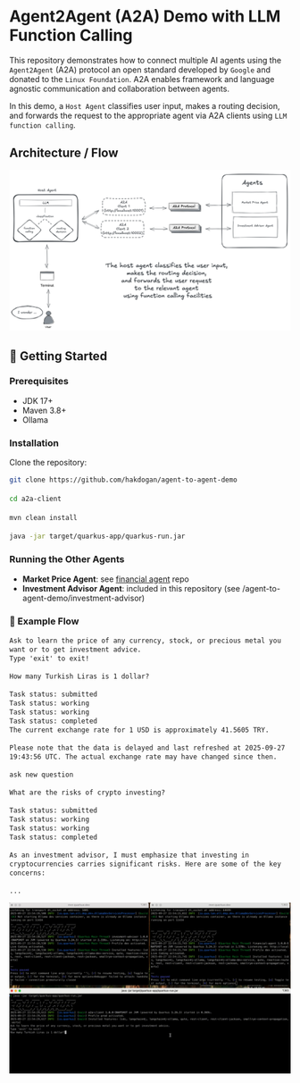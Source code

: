 # Agent2Agent (A2A) Demo with LLM Function Calling

This repository demonstrates how to connect multiple AI agents using the `Agent2Agent` (A2A) protocol an open standard developed by `Google` and donated to the `Linux Foundation`. A2A enables framework and language agnostic communication and collaboration between agents.

In this demo, a `Host Agent` classifies user input, makes a routing decision, and forwards the request to the appropriate agent via A2A clients using `LLM function calling`.

## Architecture / Flow
![](images/diagram.png)

## 🚀 Getting Started

### Prerequisites
* JDK 17+
* Maven 3.8+
* Ollama

### Installation

Clone the repository:

```bash
git clone https://github.com/hakdogan/agent-to-agent-demo

cd a2a-client

mvn clean install

java -jar target/quarkus-app/quarkus-run.jar
```

### Running the Other Agents

* **Market Price Agent**: see [financial agent](https://github.com/hakdogan/financial-agent) repo
* **Investment Advisor Agent**: included in this repository (see /agent-to-agent-demo/investment-advisor)

### 🧩 Example Flow

```text
Ask to learn the price of any currency, stock, or precious metal you want or to get investment advice.                                                                      
Type 'exit' to exit!

How many Turkish Liras is 1 dollar?

Task status: submitted
Task status: working
Task status: working
Task status: completed
The current exchange rate for 1 USD is approximately 41.5605 TRY. 

Please note that the data is delayed and last refreshed at 2025-09-27 19:43:56 UTC. The actual exchange rate may have changed since then.

ask new question

What are the risks of crypto investing?

Task status: submitted
Task status: working
Task status: working
Task status: completed

As an investment advisor, I must emphasize that investing in cryptocurrencies carries significant risks. Here are some of the key concerns:

...
```

![](images/a2aclient.gif)